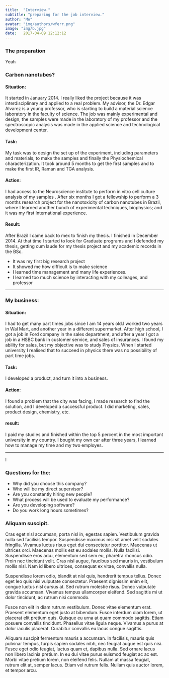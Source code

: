 ```yaml
---
title:  "Interview."
subtitle: "preparing for the job interview."
author: "Me"
avatar: "img/authors/wferr.png"
image: "img/b.jpg"
date:   2017-04-09 12:12:12
---
```


### The preparation
Yeah

### Carbon nanotubes?

#### Situation:
It started in January 2014. I really liked the project because it was interdisciplinary and applied to 
a real problem. My advisor, the Dr. Edgar Alvarez is a young professor, who is starting to build a material science 
laboratory in the faculty of science. The job was mainly experimental and design, the samples were made in the 
laboratory of my professor and the spectroscopic analysis was made in the applied science and 
technological development center. 

#### Task:
My task was to design the set up of the experiment, including parameters and materials,  to make the 
samples and finally the Physiochemical characterization. It took around 5 months to get the first samples and to
make the first IR, Raman and TGA analysis.

#### Action:
I had access to the Neuroscience institute to perform in vitro cell culture analysis of my samples . After six
months I got a fellowship to perform a 3 months research project for the nanotoxicity of 
carbon nanotubes in Brazil, where I learned another bunch of experimental techniques, biophysics; and it was my 
first International experience. 

#### Result:
After Brazil I came back to mex to finish my thesis. I finished in December 2014. At that time I started to look
for Graduate programs and I defended my thesis, getting cum laude for my thesis project and my
academic records in the BSc.

* It was my first big research project
* It showed me how difficult is to make science
* I learned time management and many life experiences.
* I learned too much science by interacting with  my colleages, and professor

-----------------------------------------------------------------------------------------

### My business:

#### Situation:
I had to get many part times jobs since I am 14 years old.I worked two years in Wal Mart, and
another year in a different supermarket. After high school, I got a job in Ford company in the sales department,
and after a year I got a job in a HSBC bank in customer service, and sales of insurances. I found my 
ability for sales, but my objective was to study Physics. When I started university I realised that to
succeed in physics there was no possibility of part time jobs.

#### Task:
I developed a product, and turn it into a business.

#### Action:
I found a problem that the city was facing, I made research to find the solution, and I 
developed a successful product. I did marketing, sales, product design, chemistry, etc.

#### result:
I paid my studies and finished within the top 5 percent in the most important university in my country.
I bought my own car after three years, I learned how to manage my time and my two employes.

------------------------------------------------------------------------





I

### Questions for the:

* Why did you choose this company?
* Who will be my direct supervisor?
* Are you constantly hiring new people?
* What process will be used to evaluate my performance?
* Are you developing software?
* Do you work long hours sometimes?







### Aliquam suscipit.
Cras eget nisl accumsan, porta nisl in, egestas sapien. Vestibulum gravida nulla sed facilisis tempor. Suspendisse maximus nisi sit amet velit sodales fringilla. Vivamus luctus risus eget dui consectetur porttitor. Maecenas ut ultrices orci. Maecenas mollis est eu sodales mollis. Nulla facilisi. Suspendisse eros arcu, elementum sed sem eu, pharetra rhoncus odio. Proin nec tincidunt velit. Cras nisl augue, faucibus sed mauris in, vestibulum mollis nisl. Nam id libero ultrices, consequat ex vitae, convallis nulla.

Suspendisse lorem odio, blandit at nisl quis, hendrerit tempus tellus. Donec eget leo quis nisi vulputate consectetur. Praesent dignissim enim elit, congue luctus nisl cursus at. Sed rutrum molestie risus. Donec vulputate gravida accumsan. Vivamus tempus ullamcorper eleifend. Sed sagittis mi ut dolor tincidunt, ac rutrum nisi commodo.

Fusce non elit in diam rutrum vestibulum. Donec vitae elementum erat. Praesent elementum eget justo at bibendum. Fusce interdum diam lorem, ut placerat elit pretium quis. Quisque eu urna at quam commodo sagittis. Etiam posuere convallis tincidunt. Phasellus vitae ligula neque. Vivamus a purus at dolor iaculis placerat. Curabitur convallis eu lacus congue sagittis.

Aliquam suscipit fermentum mauris a accumsan. In facilisis, mauris quis pulvinar tempus, turpis sapien sodales nibh, nec feugiat augue est quis nisi. Fusce eget odio feugiat, luctus quam et, dapibus nulla. Sed ornare lacus non libero lacinia pretium. In eu dui vitae purus euismod feugiat ac ac est. Morbi vitae pretium lorem, non eleifend felis. Nullam at massa feugiat, rutrum elit at, semper lacus. Etiam vel rutrum felis. Nullam quis auctor lorem, et tempor arcu.
